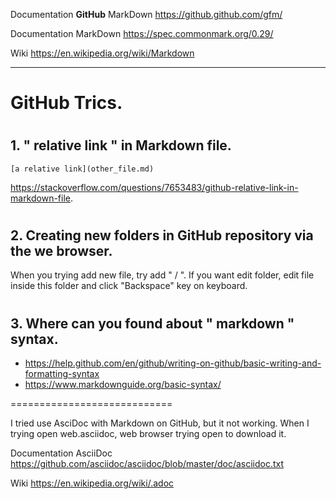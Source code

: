 

Documentation **GitHub** MarkDown   https://github.github.com/gfm/

Documentation MarkDown              https://spec.commonmark.org/0.29/

Wiki  https://en.wikipedia.org/wiki/Markdown





---

# GitHub Trics.

#
## 1. " relative link " in Markdown file.
```
[a relative link](other_file.md)
```
https://stackoverflow.com/questions/7653483/github-relative-link-in-markdown-file.

#
## 2. Creating new folders in GitHub repository via the we browser.
When you trying add new file, try add " / ".
If you want edit folder, edit file inside this folder and click "Backspace" key on keyboard.

#
## 3. Where can you found about " markdown "  syntax.
- https://help.github.com/en/github/writing-on-github/basic-writing-and-formatting-syntax
- https://www.markdownguide.org/basic-syntax/

============================

I tried use AsciDoc with Markdown on GitHub, but it not working.
When I trying open web.asciidoc, web browser trying open to download it.

Documentation AsciiDoc  https://github.com/asciidoc/asciidoc/blob/master/doc/asciidoc.txt

Wiki https://en.wikipedia.org/wiki/.adoc
